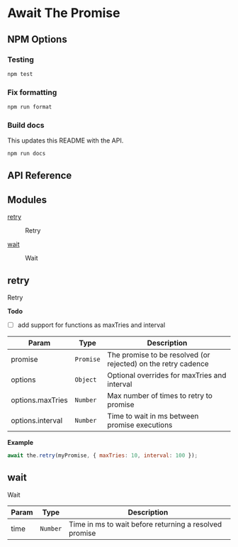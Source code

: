 # Await The Promise

## NPM Options

### Testing

```bash
npm test
```

### Fix formatting

```bash
npm run format
```

### Build docs

This updates this README with the API.

```bash
npm run docs
```

## API Reference

## Modules

<dl>
<dt><a href="#module_retry">retry</a></dt>
<dd><p>Retry</p>
</dd>
<dt><a href="#module_wait">wait</a></dt>
<dd><p>Wait</p>
</dd>
</dl>

<a name="module_retry"></a>

## retry
Retry

**Todo**

- [ ] add support for functions as maxTries and interval


| Param | Type | Description |
| --- | --- | --- |
| promise | <code>Promise</code> | The promise to be resolved (or rejected) on the retry cadence |
| options | <code>Object</code> | Optional overrides for maxTries and interval |
| options.maxTries | <code>Number</code> | Max number of times to retry to promise |
| options.interval | <code>Number</code> | Time to wait in ms between promise executions |

**Example**  
```js
await the.retry(myPromise, { maxTries: 10, interval: 100 });
```
<a name="module_wait"></a>

## wait
Wait


| Param | Type | Description |
| --- | --- | --- |
| time | <code>Number</code> | Time in ms to wait before returning a resolved promise |

